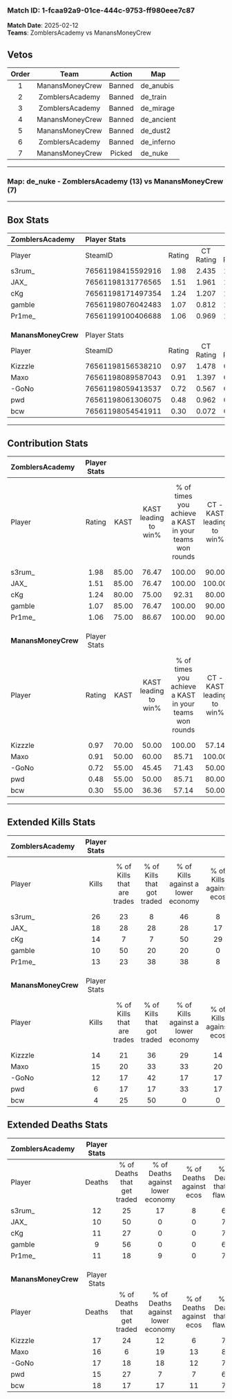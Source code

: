 ### Match ID: 1-fcaa92a9-01ce-444c-9753-ff980eee7c87  
**Match Date**: 2025-02-12  
**Teams**: ZomblersAcademy vs ManansMoneyCrew  

## Vetos  

| Order | Team | Action | Map |
| :---: | :--: | :----: | --- |
| 1 | ManansMoneyCrew | Banned | de_anubis |
| 2 | ZomblersAcademy | Banned | de_train |
| 3 | ZomblersAcademy | Banned | de_mirage |
| 4 | ManansMoneyCrew | Banned | de_ancient |
| 5 | ManansMoneyCrew | Banned | de_dust2 |
| 6 | ZomblersAcademy | Banned | de_inferno |
| 7 | ManansMoneyCrew | Picked | de_nuke |

---  

### **Map**: de_nuke - ZomblersAcademy (13) vs ManansMoneyCrew (7)  
---  

## Box Stats  

| **ZomblersAcademy** | Player Stats      |        |           |          |       |       |       |         |        |      |     |
| :- | :- | :-: | :-: | :-: | :-: | :-: | :-: | :-: | :-: | :-: | :-: |
| Player              | SteamID           | Rating | CT Rating | T Rating | KAST  |  ADR  | Kills | Assists | Deaths | K/D  | HS% |
| s3rum_              | 76561198415592916 |  1.98  |   2.435   |  1.498   | 85.00 | 142.5 |  26   |    7    |   12   | 2.17 | 65  |
| JAX_                | 76561198131776565 |  1.51  |   1.961   |  1.406   | 85.00 | 95.2  |  18   |    3    |   10   | 1.80 | 61  |
| cKg                 | 76561198171497354 |  1.24  |   1.207   |  1.719   | 80.00 | 77.8  |  14   |    7    |   11   | 1.27 | 35  |
| gamble              | 76561198076042483 |  1.07  |   0.812   |  1.791   | 85.00 | 56.5  |  10   |    3    |   9    | 1.11 | 70  |
| Pr1me_              | 76561199100406688 |  1.06  |   0.969   |  1.332   | 75.00 | 55.7  |  13   |    1    |   11   | 1.18 | 46  |
|                     |                   |        |           |          |       |       |       |         |        |      |     |
|                     |                   |        |           |          |       |       |       |         |        |      |     |
|                     |                   |        |           |          |       |       |       |         |        |      |     |
| **ManansMoneyCrew** | Player Stats      |        |           |          |       |       |       |         |        |      |     |
| Player              | SteamID           | Rating | CT Rating | T Rating | KAST  |  ADR  | Kills | Assists | Deaths | K/D  | HS% |
| Kizzzle             | 76561198156538210 |  0.97  |   1.478   |  0.812   | 70.00 | 72.6  |  14   |    3    |   17   | 0.82 | 78  |
| Maxo                | 76561198089587043 |  0.91  |   1.397   |  0.629   | 50.00 | 77.4  |  15   |    2    |   16   | 0.94 | 60  |
| -GoNo               | 76561198059413537 |  0.72  |   0.567   |  0.964   | 55.00 | 59.2  |  12   |    1    |   17   | 0.71 | 33  |
| pwd                 | 76561198061306075 |  0.48  |   0.962   |  0.390   | 55.00 | 41.6  |   6   |    4    |   15   | 0.40 | 83  |
| bcw                 | 76561198054541911 |  0.30  |   0.072   |  0.587   | 55.00 | 37.2  |   4   |    5    |   18   | 0.22 |  0  |
---  

## Contribution Stats  

| **ZomblersAcademy** | Player Stats |       |                      |                                                        |                           |                                                             |                          |                                                            |
| :- | :-: | :-: | :-: | :-: | :-: | :-: | :-: | :-: |
| Player              |    Rating    | KAST  | KAST leading to win% | % of times you achieve a KAST in your teams won rounds | CT - KAST leading to win% | CT - % of times you achieve a KAST in your teams won rounds | T - KAST leading to win% | T - % of times you achieve a KAST in your teams won rounds |
| s3rum_              |     1.98     | 85.00 |        76.47         |                         100.00                         |           90.00           |                           100.00                            |          57.14           |                           100.00                           |
| JAX_                |     1.51     | 85.00 |        76.47         |                         100.00                         |          100.00           |                           100.00                            |          50.00           |                           100.00                           |
| cKg                 |     1.24     | 80.00 |        75.00         |                         92.31                          |           80.00           |                            88.89                            |          66.67           |                           100.00                           |
| gamble              |     1.07     | 85.00 |        76.47         |                         100.00                         |           90.00           |                           100.00                            |          57.14           |                           100.00                           |
| Pr1me_              |     1.06     | 75.00 |        86.67         |                         100.00                         |           90.00           |                           100.00                            |          80.00           |                           100.00                           |
|                     |              |       |                      |                                                        |                           |                                                             |                          |                                                            |
|                     |              |       |                      |                                                        |                           |                                                             |                          |                                                            |
|                     |              |       |                      |                                                        |                           |                                                             |                          |                                                            |
| **ManansMoneyCrew** | Player Stats |       |                      |                                                        |                           |                                                             |                          |                                                            |
| Player              |    Rating    | KAST  | KAST leading to win% | % of times you achieve a KAST in your teams won rounds | CT - KAST leading to win% | CT - % of times you achieve a KAST in your teams won rounds | T - KAST leading to win% | T - % of times you achieve a KAST in your teams won rounds |
| Kizzzle             |     0.97     | 70.00 |        50.00         |                         100.00                         |           57.14           |                           100.00                            |          42.86           |                           100.00                           |
| Maxo                |     0.91     | 50.00 |        60.00         |                         85.71                          |          100.00           |                           100.00                            |          33.33           |                           66.67                            |
| -GoNo               |     0.72     | 55.00 |        45.45         |                         71.43                          |           50.00           |                            50.00                            |          42.86           |                           100.00                           |
| pwd                 |     0.48     | 55.00 |        50.00         |                         85.71                          |           80.00           |                           100.00                            |          28.57           |                           66.67                            |
| bcw                 |     0.30     | 55.00 |        36.36         |                         57.14                          |           50.00           |                            50.00                            |          28.57           |                           66.67                            |
---  

## Extended Kills Stats  

| **ZomblersAcademy** | Player Stats |                            |                            |                                    |                         |                              |                                 |                                       |                    |           |
| :- | :-: | :-: | :-: | :-: | :-: | :-: | :-: | :-: | :-: | :-: |
| Player              |    Kills     | % of Kills that are trades | % of Kills that got traded | % of Kills against a lower economy | % of Kills against ecos | % of Kills that are flawless | % of Kills that are close duels | % of Kills that are assisted by flash | Pistol Round Kills | AWP Kills |
| s3rum_              |      26      |             23             |             8              |                 46                 |            8            |              73              |                0                |                   4                   |         0          |     1     |
| JAX_                |      18      |             28             |             28             |                 28                 |           17            |              61              |                6                |                  17                   |         0          |     2     |
| cKg                 |      14      |             7              |             7              |                 50                 |           29            |             100              |                7                |                   0                   |         5          |     3     |
| gamble              |      10      |             50             |             20             |                 20                 |            0            |             100              |                0                |                   0                   |         0          |     0     |
| Pr1me_              |      13      |             23             |             38             |                 38                 |            8            |              85              |                8                |                   0                   |         0          |     1     |
|                     |              |                            |                            |                                    |                         |                              |                                 |                                       |                    |           |
|                     |              |                            |                            |                                    |                         |                              |                                 |                                       |                    |           |
|                     |              |                            |                            |                                    |                         |                              |                                 |                                       |                    |           |
| **ManansMoneyCrew** | Player Stats |                            |                            |                                    |                         |                              |                                 |                                       |                    |           |
| Player              |    Kills     | % of Kills that are trades | % of Kills that got traded | % of Kills against a lower economy | % of Kills against ecos | % of Kills that are flawless | % of Kills that are close duels | % of Kills that are assisted by flash | Pistol Round Kills | AWP Kills |
| Kizzzle             |      14      |             21             |             36             |                 29                 |           14            |              50              |                0                |                   0                   |         0          |     1     |
| Maxo                |      15      |             20             |             33             |                 33                 |           20            |              60              |                0                |                   7                   |         3          |     2     |
| -GoNo               |      12      |             17             |             42             |                 17                 |           17            |              83              |                0                |                  17                   |         0          |     4     |
| pwd                 |      6       |             17             |             17             |                 33                 |           17            |             100              |                0                |                   0                   |         0          |     3     |
| bcw                 |      4       |             25             |             50             |                 0                  |            0            |              75              |                0                |                   0                   |         0          |     0     |
## Extended Deaths Stats  

| **ZomblersAcademy** | Player Stats |                             |                                   |                          |                               |                            |                           |               |
| :- | :-: | :-: | :-: | :-: | :-: | :-: | :-: | :-: |
| Player              |    Deaths    | % of Deaths that get traded | % of Deaths against lower economy | % of Deaths against ecos | % of Deaths that are flawless | % of Deaths that are close | % of Deaths while blinded | Deaths to AWP |
| s3rum_              |      12      |             25              |                17                 |            8             |              67               |             0              |             0             |       1       |
| JAX_                |      10      |             50              |                 0                 |            0             |              70               |             0              |            10             |       0       |
| cKg                 |      11      |             27              |                 0                 |            0             |              73               |             0              |             0             |       0       |
| gamble              |      9       |             56              |                 0                 |            0             |              67               |             0              |            11             |       0       |
| Pr1me_              |      11      |             18              |                 9                 |            0             |              73               |             0              |             9             |       2       |
|                     |              |                             |                                   |                          |                               |                            |                           |               |
|                     |              |                             |                                   |                          |                               |                            |                           |               |
|                     |              |                             |                                   |                          |                               |                            |                           |               |
| **ManansMoneyCrew** | Player Stats |                             |                                   |                          |                               |                            |                           |               |
| Player              |    Deaths    | % of Deaths that get traded | % of Deaths against lower economy | % of Deaths against ecos | % of Deaths that are flawless | % of Deaths that are close | % of Deaths while blinded | Deaths to AWP |
| Kizzzle             |      17      |             24              |                12                 |            6             |              76               |             0              |             6             |       0       |
| Maxo                |      16      |              6              |                19                 |            13            |              81               |             0              |             6             |       3       |
| -GoNo               |      17      |             18              |                18                 |            12            |              76               |             6              |             6             |       1       |
| pwd                 |      15      |             27              |                 7                 |            7             |              67               |             13             |             0             |       0       |
| bcw                 |      18      |             17              |                17                 |            11            |              78               |             0              |             6             |       1       |
